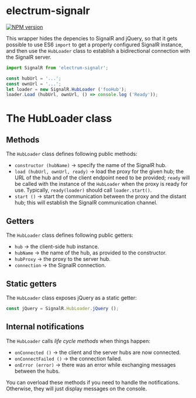 # electrum-signalr

[![NPM version](https://img.shields.io/npm/v/electrum-signalr.svg)](https://www.npmjs.com/package/electrum-signalr)

This wrapper hides the depencies to SignalR and jQuery, so that it gets possible
to use ES6 `import` to get a properly configured SignalR instance, and then use
the `HubLoader` class to establish a bidirectional connection with the SignalR
server.

```javascript
import SignalR from 'electrum-signalr';

const hubUrl = '...';
const ownUrl = '...';
let loader = new SignalR.HubLoader ('fooHub');
loader.Load (hubUrl, ownUrl, () => console.log ('Ready'));
```

# The HubLoader class

## Methods

The `HubLoader` class defines following public methods:

* `constructor (hubName)` &rarr; specify the name of the SignalR hub.
* `load (hubUrl, ownUrl, ready)` &rarr; load the proxy for the given hub;
  the URL of the hub and of the client endpoint need to be provided; `ready`
  will be called with the instance of the `HubLoader` when the proxy is
  ready for use. Typically, `ready(loader)` should call `loader.start()`.
* `start ()` &rarr; start the communication between the proxy and the
  distant hub; this will establish the SignalR communication channel.

## Getters

The `HubLoader` class defines following public getters:

* `hub` &rarr; the client-side hub instance.
* `hubName` &rarr; the name of the hub, as provided to the constructor.
* `hubProxy` &rarr; the proxy to the server hub.
* `connection` &rarr; the SignalR connection.

## Static getters

The `HubLoader` class exposes jQuery as a static getter:

```javascript
const jQuery = SignalR.HubLoader.jQuery ();
```

## Internal notifications

The `HubLoader` calls _life cycle methods_ when things happen:

* `onConnected ()` &rarr; the client and the server hubs are now connected.
* `onConnectFailed ()` &rarr; the connection failed.
* `onError (error)` &rarr; there was an error while exchanging messages between
  the hubs.

You can overload these methods if you need to handle the notifications.
Otherwise, they will just display messages on the console.
